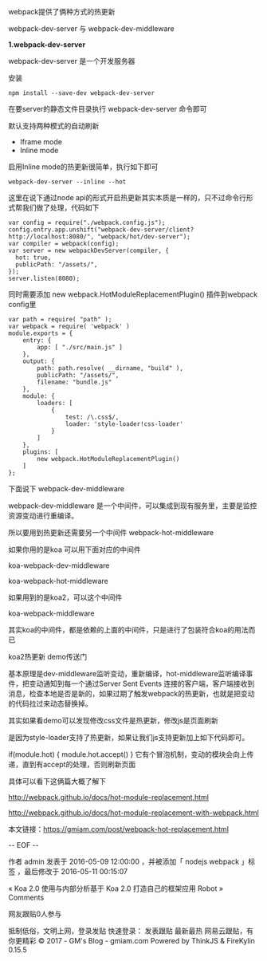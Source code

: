 
webpack提供了俩种方式的热更新

webpack-dev-server 与 webpack-dev-middleware

**1.webpack-dev-server**

webpack-dev-server 是一个开发服务器

安装
```
npm install --save-dev webpack-dev-server 
```
在要server的静态文件目录执行 webpack-dev-server 命令即可

默认支持两种模式的自动刷新

- Iframe mode
- Inline mode

启用Inline mode的热更新很简单，执行如下即可
```
webpack-dev-server --inline --hot
```
这里在说下通过node api的形式开启热更新其实本质是一样的，只不过命令行形式帮我们做了处理，代码如下
```
var config = require("./webpack.config.js");
config.entry.app.unshift("webpack-dev-server/client?http://localhost:8080/", "webpack/hot/dev-server");
var compiler = webpack(config);
var server = new webpackDevServer(compiler, {
  hot: true,
  publicPath: "/assets/",
});
server.listen(8080);
```
同时需要添加
 new webpack.HotModuleReplacementPlugin() 插件到webpack config里

```
var path = require( "path" );
var webpack = require( 'webpack' )
module.exports = {
	entry: {
		app: [ "./src/main.js" ]
	},
	output: {
		path: path.resolve( __dirname, "build" ),
		publicPath: "/assets/",
		filename: "bundle.js"
	},
	module: {
		loaders: [
			{
				test: /\.css$/,
				loader: 'style-loader!css-loader'
			}
    	]
	},
	plugins: [
    	new webpack.HotModuleReplacementPlugin()
    ]
};
```

下面说下 webpack-dev-middleware

webpack-dev-middleware 是一个中间件，可以集成到现有服务里，主要是监控资源变动进行重编译。

所以要用到热更新还需要另一个中间件 webpack-hot-middleware

如果你用的是koa 可以用下面对应的中间件

koa-webpack-dev-middleware

koa-webpack-hot-middleware

如果用到的是koa2，可以这个中间件

koa-webpack-middleware

其实koa的中间件，都是依赖的上面的中间件，只是进行了包装符合koa的用法而已

koa2热更新 demo传送门

基本原理是dev-middleware监听变动，重新编译，hot-middleware监听编译事件，把变动通知到每一个通过Server Sent Events 连接的客户端，客户端接收到消息，检查本地是否是新的，如果过期了触发webpack的热更新，也就是把变动的代码拉过来动态替换掉。

其实如果看demo可以发现修改css文件是热更新，修改js是页面刷新

是因为style-loader支持了热更新，如果让我们js支持更新加上如下代码即可。

if(module.hot) {
    module.hot.accept()
}
它有个冒泡机制，变动的模块会向上传递，直到有accept的处理，否则刷新页面

具体可以看下这俩篇大概了解下

http://webpack.github.io/docs/hot-module-replacement.html

http://webpack.github.io/docs/hot-module-replacement-with-webpack.html

本文链接：https://gmiam.com/post/webpack-hot-replacement.html

-- EOF --

作者 admin 发表于 2016-05-09 12:00:00 ，并被添加「 nodejs webpack 」标签 ，最后修改于 2016-05-11 00:15:07

« Koa 2.0 使用与内部分析基于 Koa 2.0 打造自己的框架应用 Robot »
Comments

网友跟贴0人参与

抵制低俗，文明上网，登录发贴
快速登录：
发表跟贴
最新最热
网易云跟贴，有你更精彩
© 2017 -  GM's Blog  - gmiam.com 
Powered by ThinkJS & FireKylin 0.15.5